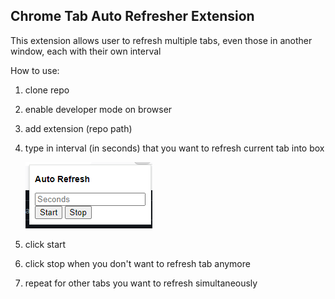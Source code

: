 Chrome Tab Auto Refresher Extension
-
This extension allows user to refresh multiple tabs, even those in another window, each with their own interval

How to use:

1) clone repo
2) enable developer mode on browser
3) add extension (repo path)
4) type in interval (in seconds) that you want to refresh current tab into box

    ![alt text](image.png)

5) click start
6) click stop when you don't want to refresh tab anymore
7) repeat for other tabs you want to refresh simultaneously
